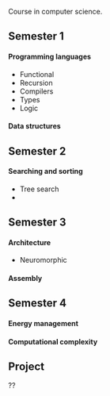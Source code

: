 Course in computer science.

## Semester 1


#### Programming languages

* Functional
* Recursion
* Compilers
* Types
* Logic

#### Data structures


## Semester 2


#### Searching and sorting


* Tree search
* 

## Semester 3

#### Architecture

* Neuromorphic

#### Assembly


## Semester 4

#### Energy management


#### Computational complexity


## Project

??
